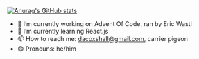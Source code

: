 [![Anurag's GitHub stats](https://github-readme-stats.vercel.app/api?username=dcoxshall)](https://github.com/dcoxshall/github-readme-stats)

- 🔭 I’m currently working on Advent Of Code, ran by Eric Wastl
- 🌱 I’m currently learning React.js
- 📫 How to reach me: dacoxshall@gmail.com, carrier pigeon
- 😄 Pronouns: he/him

